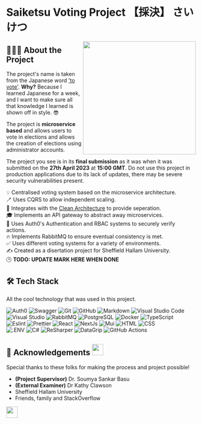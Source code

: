 # Saiketsu Voting Project 【採決】 さいけつ

<img align="right" width=300px  src="https://media3.giphy.com/media/kAnRgAnE5KuDUHtXNc/giphy.gif?cid=ecf05e47643daqgoivc2hrlksvh9v9j0ky61wshjosl6awuw&rid=giphy.gif&ct=g" />

## 👨🏻‍💻 About the Project

The project's name is taken from the Japanese word ['to vote'](https://jisho.org/word/%E6%8E%A1%E6%B1%BA). **Why?** Because I learned Japanese for a week, and I want to make sure all that knowledge I learned is shown off in style. 😎

The project is **microservice based** and allows users to vote in elections and allows the creation of elections using administrator accounts. 

The project you see is in its **final submission** as it was when it was submitted on the **27th April 2023** at **15:00 GMT**. Do not use this project in production applications due to its lack of updates, there may be severe security vulnerabilities present.

💡 Centralised voting system based on the microservice architecture.\
🪥 Uses CQRS to allow independent scaling.\
🫧 Integrates with the [Clean Architecture](https://github.com/jasontaylordev/CleanArchitecture) to provide seperation.\
🎓 Implements an API gateway to abstract away microservices.\
🌱 Uses Auth0's Authentication and RBAC systems to securely verify actions.\
🔥 Implements RabbitMQ to ensure eventual consistency is met.\
✅ Uses different voting systems for a variety of environments.\
✍️ Created as a disertation project for Sheffield Hallam University.\
🕒 **TODO: UPDATE MARK HERE WHEN DONE**

## 🛠 Tech Stack

All the cool technology that was used in this project.

![Auth0](https://img.shields.io/badge/-Auth0-05122A?style=flat&logo=auth0)
![Swagger](https://img.shields.io/badge/-Swagger-05122A?style=flat&logo=swagger)
![Git](https://img.shields.io/badge/-Git-05122A?style=flat&logo=git)
![GitHub](https://img.shields.io/badge/-GitHub-05122A?style=flat&logo=github)
![Markdown](https://img.shields.io/badge/-Markdown-05122A?style=flat&logo=markdown)
![Visual Studio Code](https://img.shields.io/badge/-Visual%20Studio%20Code-05122A?style=flat&logo=visual-studio-code&logoColor=007ACC)\
![Visual Studio](https://img.shields.io/badge/-Visual%20Studio-05122A?style=flat&logo=visual-studio&logoColor=007ACC)
![RabbitMQ](https://img.shields.io/badge/-RabbitMQ-05122A?style=flat&logo=rabbitmq&logoColor=007ACC)
![PostgreSQL](https://img.shields.io/badge/-PostgreSQL-05122A?style=flat&logo=postgresql&logoColor=007ACC)
![Docker](https://img.shields.io/badge/-Docker-05122A?style=flat&logo=docker&logoColor=007ACC)
![TypeScript](https://img.shields.io/badge/-TypeScript-05122A?style=flat&logo=typescript)\
![Eslint](https://img.shields.io/badge/-ESLint-05122A?style=flat&logo=eslint)
![Prettier](https://img.shields.io/badge/-Prettier-05122A?style=flat&logo=prettier)
![React](https://img.shields.io/badge/-React-05122A?style=flat&logo=react)
![NextJs](https://img.shields.io/badge/-NextJS-05122A?style=flat&logo=next.js)
![Mui](https://img.shields.io/badge/-MUI-05122A?style=flat&logo=mui)
![HTML](https://img.shields.io/badge/-HTML-05122A?style=flat&logo=HTML5)
![CSS](https://img.shields.io/badge/-CSS-05122A?style=flat&logo=CSS3&logoColor=1572B6)\
![.ENV](https://img.shields.io/badge/-.ENV-05122A?style=flat&logo=.env&logoColor=1572B6)
![C#](https://img.shields.io/badge/-CSharp-05122A?style=flat&logo=Csharp&logoColor=A8B9CC)
![ReSharper](https://img.shields.io/badge/-ReSharper-05122A?style=flat&logo=resharper&logoColor=A8B9CC)
![DataGrip](https://img.shields.io/badge/-DataGrip-05122A?style=flat&logo=datagrip&logoColor=A8B9CC)
![GitHub Actions](https://img.shields.io/badge/-GitHub%20Actions-05122A?style=flat&logo=github-actions&logoColor=A8B9CC)

## 💖 Acknowledgements <img height="30" src="https://emoji.gg/assets/emoji/7333-parrotdance.gif">

Special thanks to these folks for making the process and project  possible!
- **(Project Supervisor)** Dr. Soumya Sankar Basu
- **(External Examiner)** Dr Kathy Clawson
- Sheffield Hallam University
- Friends, family and StackOverflow

<img height="30" src="https://cdn3.emoji.gg/emojis/6021_Cat.gif">
